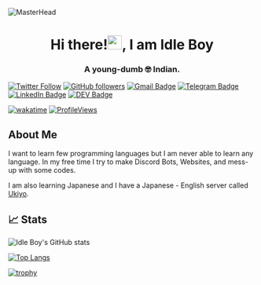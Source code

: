 ![MasterHead](https://cdn.discordapp.com/attachments/938314788814094376/1037776649908928583/3c1d845d56a94e4b01cfa383736f2409.gif)

<p align="center">
<h1 align="center"> Hi there!<img src="https://media.giphy.com/media/hvRJCLFzcasrR4ia7z/giphy.gif" width="29px" height="29px">, I am Idle Boy </h1>
<h3 align="center">A young-dumb 🤓 Indian.</h3>
</p>

[![Twitter Follow](https://img.shields.io/twitter/follow/Rahul24610?style=social)](https://twitter.com/intent/follow?screen_name=Rahul24610)
[![GitHub followers](https://img.shields.io/github/followers/idleboy4038?label=Follow&style=social)](https://github.com/idleboy4038/?tab=follow)
[![Gmail Badge](https://img.shields.io/badge/-Idle_Boy-c14438?style=social&logo=Gmail&logoColor=red&link=mailto:rahulkumarnh2001722780@gmail.com)](mailto:rahulkumarnh2001722780@gmail.com)
[![Telegram Badge](https://img.shields.io/badge/-Telegram-c14438?style=social&logo=Telegram&logoColor=red&link=https://t.me/idleboy)](https://t.me/idleboy)
[![LinkedIn Badge](https://img.shields.io/badge/-LinkedIn-blue?style=social&logo=Linkedin&logoColor=blue&link=https://www.linkedin.com/in/rahul24610/)](https://www.linkedin.com/in/rahul24610/)
[![DEV Badge](https://img.shields.io/badge/-DEV-c14438?style=social&logo=Dev.to&logoColor=black&link=https://dev.to/iamrahul24)](https://dev.to/iamrahul24)

[![wakatime](https://wakatime.com/badge/user/705a3d8c-3b44-42dc-b1ab-538ae517a186.svg)](https://wakatime.com/@705a3d8c-3b44-42dc-b1ab-538ae517a186)
[![ProfileViews](https://komarev.com/ghpvc/?username=idleboy4038&color=red&style=flat)](https://komarev.com/ghpvc/?username=idleboy4038)

## About Me

I want to learn few programming languages but I am never able to learn any language. In my free time I try to make Discord Bots, Websites, and mess-up with some codes. 

I am also learning Japanese and I have a Japanese - English server called [Ukiyo](https://discord.gg/dVWKSnnGp2).

## 📈 Stats

![Idle Boy's GitHub stats](https://github-readme-stats.vercel.app/api?username=idleboy4038&theme=tokyonight&show_icons=true)

[![Top Langs](https://github-readme-stats.vercel.app/api/top-langs/?username=idleboy4038&theme=dark&layout=compact)](https://github.com/idleboy4038)

[![trophy](https://github-profile-trophy.vercel.app/?username=idleboy4038&theme=juicyfresh)](https://github.com/idleboy4038)

